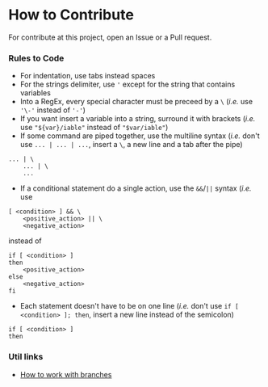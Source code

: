 # How to Contribute
For contribute at this project, open an Issue or a Pull request.

### Rules to Code

* For indentation, use tabs instead spaces
* For the strings delimiter, use `'` except for the string that contains variables
* Into a RegEx, every special character must be preceed by a `\` (_i.e._ use `'\-'` instead of `'-'`)
* If you want insert a variable into a string, surround it with brackets (_i.e._ use `"${var}/iable"` instead of `"$var/iable"`)
* If some command are piped together, use the multiline syntax (_i.e._ don't use `... | ... | ...`, insert a `\`, a new line and a tab after the pipe)
```
... | \
	... | \
	...
```
* If a conditional statement do a single action, use the `&&`/`||` syntax (_i.e._ use
```
[ <condition> ] && \
	<positive_action> || \
	<negative_action>
```
instead of
```
if [ <condition> ]
then
	<positive_action>
else
	<negative_action>
fi
```
* Each statement doesn't have to be on one line (_i.e._ don't use `if [ <condition> ]; then`, insert a new line instead of the semicolon)
```
if [ <condition> ]
then
```

### Util links

* [How to work with branches](https://www.robinwieruch.de/git-team-workflow)
